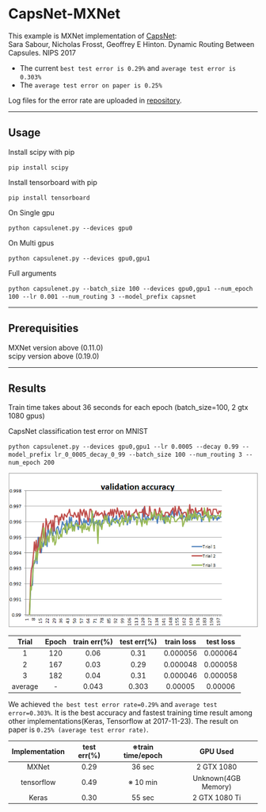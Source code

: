 **CapsNet-MXNet**
=========================================

This example is MXNet implementation of [CapsNet](https://arxiv.org/abs/1710.09829):  
Sara Sabour, Nicholas Frosst, Geoffrey E Hinton. Dynamic Routing Between Capsules. NIPS 2017
- The current `best test error is 0.29%` and `average test error is 0.303%`
- The `average test error on paper is 0.25%`  

Log files for the error rate are uploaded in [repository](https://github.com/samsungsds-rnd/capsnet.mxnet).  
* * *
## **Usage**
Install scipy with pip  
```
pip install scipy
```
Install tensorboard with pip
```
pip install tensorboard
```

On Single gpu
```
python capsulenet.py --devices gpu0
```
On Multi gpus
```
python capsulenet.py --devices gpu0,gpu1
```
Full arguments  
```
python capsulenet.py --batch_size 100 --devices gpu0,gpu1 --num_epoch 100 --lr 0.001 --num_routing 3 --model_prefix capsnet
```  

* * *
## **Prerequisities**

MXNet version above (0.11.0)  
scipy version above (0.19.0)

***
## **Results**  
Train time takes about 36 seconds for each epoch (batch_size=100, 2 gtx 1080 gpus)  

CapsNet classification test error on MNIST  

```
python capsulenet.py --devices gpu0,gpu1 --lr 0.0005 --decay 0.99 --model_prefix lr_0_0005_decay_0_99 --batch_size 100 --num_routing 3 --num_epoch 200
```

![](result.PNG)

| Trial | Epoch | train err(%) | test err(%) | train loss | test loss |
| :---: | :---: | :---: | :---: | :---: | :---: |
| 1 | 120 | 0.06 | 0.31 | 0.000056 | 0.000064 |
| 2 | 167 | 0.03 | 0.29 | 0.000048 | 0.000058 |
| 3 | 182 | 0.04 | 0.31 | 0.000046 | 0.000058 |
| average | - | 0.043 | 0.303 | 0.00005 | 0.00006 |

We achieved `the best test error rate=0.29%` and `average test error=0.303%`. It is the best accuracy and fastest training time result among other implementations(Keras, Tensorflow at 2017-11-23).
The result on paper is `0.25% (average test error rate)`.

| Implementation| test err(%) | ※train time/epoch | GPU  Used|
| :---: | :---: | :---: |:---: |
| MXNet | 0.29 | 36 sec | 2 GTX 1080 |
| tensorflow | 0.49 | ※ 10 min | Unknown(4GB Memory) |
| Keras | 0.30 | 55 sec | 2 GTX 1080 Ti |
